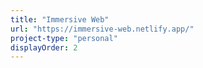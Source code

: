 ```yaml
---
title: "Immersive Web"
url: "https://immersive-web.netlify.app/"
project-type: "personal"
displayOrder: 2
---
```

